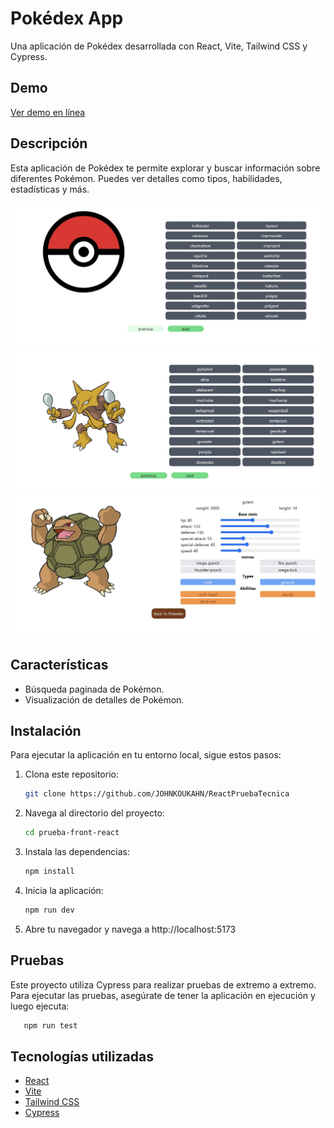 # Pokédex App

Una aplicación de Pokédex desarrollada con React, Vite, Tailwind CSS y Cypress.

## Demo

[Ver demo en línea](https://reactpruebatecnica-production.up.railway.app/pokedex) 


## Descripción

Esta aplicación de Pokédex te permite explorar y buscar información sobre diferentes Pokémon. Puedes ver detalles como tipos, habilidades, estadísticas y más.

![Pokédex App Screenshot1](./src/assets/Screenshot1.jpg)
![Pokédex App Screenshot2](./src/assets/Screenshot2.jpg)
![Pokédex App Screenshot3](./src/assets/Screenshot3.jpg)

## Características

- Búsqueda paginada de Pokémon.
- Visualización de detalles de Pokémon.

## Instalación

Para ejecutar la aplicación en tu entorno local, sigue estos pasos:

1. Clona este repositorio:

   ```bash
   git clone https://github.com/JOHNKOUKAHN/ReactPruebaTecnica

2. Navega al directorio del proyecto:

   ```bash
   cd prueba-front-react
   
3. Instala las dependencias:

   ```bash
   npm install
   
4. Inicia la aplicación:

   ```bash
   npm run dev

5. Abre tu navegador y navega a http://localhost:5173

## Pruebas 
Este proyecto utiliza Cypress para realizar pruebas de extremo a extremo. Para ejecutar las pruebas, asegúrate de tener la aplicación en ejecución y luego ejecuta:

```bash
   npm run test
```

## Tecnologías utilizadas


- [React](https://reactjs.org/)
- [Vite](https://vitejs.dev/)
- [Tailwind CSS](https://tailwindcss.com/)
- [Cypress](https://www.cypress.io/)


